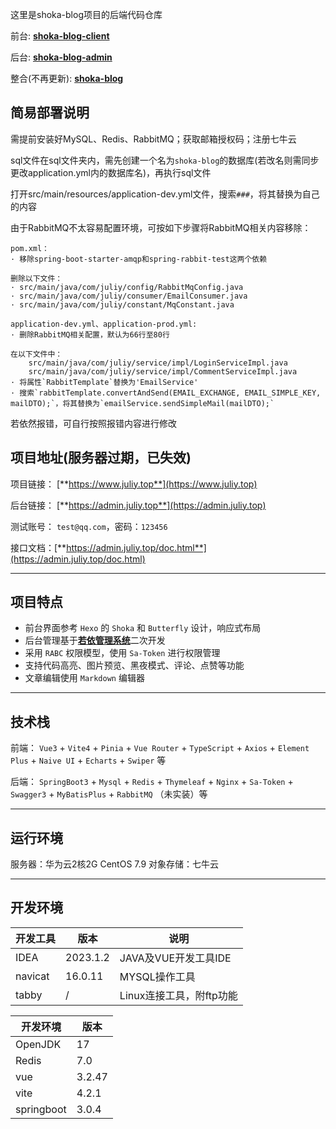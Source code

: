 这里是shoka-blog项目的后端代码仓库

前台: [**shoka-blog-client**](https://github.com/juliy819/shoka-blog-client)

后台: [**shoka-blog-admin**](https://github.com/juliy819/shoka-blog-admin)

整合(不再更新): [**shoka-blog**](https://github.com/juliy819/shoka-blog)

## 简易部署说明

需提前安装好MySQL、Redis、RabbitMQ；获取邮箱授权码；注册七牛云

sql文件在sql文件夹内，需先创建一个名为`shoka-blog`的数据库(若改名则需同步更改application.yml内的数据库名)，再执行sql文件

打开src/main/resources/application-dev.yml文件，搜索`###`，将其替换为自己的内容

由于RabbitMQ不太容易配置环境，可按如下步骤将RabbitMQ相关内容移除：

```
pom.xml：
· 移除spring-boot-starter-amqp和spring-rabbit-test这两个依赖

删除以下文件：
· src/main/java/com/juliy/config/RabbitMqConfig.java
· src/main/java/com/juliy/consumer/EmailConsumer.java
· src/main/java/com/juliy/constant/MqConstant.java

application-dev.yml、application-prod.yml:
· 删除RabbitMQ相关配置，默认为66行至80行

在以下文件中：
    src/main/java/com/juliy/service/impl/LoginServiceImpl.java
    src/main/java/com/juliy/service/impl/CommentServiceImpl.java
· 将属性`RabbitTemplate`替换为'EmailService'
· 搜索`rabbitTemplate.convertAndSend(EMAIL_EXCHANGE, EMAIL_SIMPLE_KEY, mailDTO);`，将其替换为`emailService.sendSimpleMail(mailDTO);`
```

若依然报错，可自行按照报错内容进行修改

## 项目地址(服务器过期，已失效)

项目链接： [**https://www.juliy.top**](https://www.juliy.top)

后台链接： [**https://admin.juliy.top**](https://admin.juliy.top)

测试账号： `test@qq.com`，密码：`123456`

接口文档：[**https://admin.juliy.top/doc.html**](https://admin.juliy.top/doc.html)

------------------------------------

## 项目特点

- 前台界面参考 `Hexo` 的 `Shoka` 和 `Butterfly` 设计，响应式布局
- 后台管理基于[**若依管理系统**](https://ruoyi.vip/)二次开发
- 采用 `RABC` 权限模型，使用 `Sa-Token` 进行权限管理
- 支持代码高亮、图片预览、黑夜模式、评论、点赞等功能
- 文章编辑使用 `Markdown` 编辑器

------------------------------------

## 技术栈

前端： `Vue3` + `Vite4` + `Pinia` + `Vue Router` + `TypeScript` + `Axios` + `Element Plus` + `Naive UI` + `Echarts` + `Swiper`
等

后端： `SpringBoot3` + `Mysql` + `Redis` + `Thymeleaf` + `Nginx` + `Sa-Token` + `Swagger3` + `MyBatisPlus` + `RabbitMQ`
（未实装）等

------------------------------------

## 运行环境

服务器：华为云2核2G CentOS 7.9
对象存储：七牛云

------------------------------------

## 开发环境

| 开发工具    | 版本       | 说明               |
|---------|----------|------------------|
| IDEA    | 2023.1.2 | JAVA及VUE开发工具IDE  |
| navicat | 16.0.11  | MYSQL操作工具        |
| tabby   | /        | Linux连接工具，附ftp功能 |

| 开发环境       | 版本     |
|------------|--------|
| OpenJDK    | 17     |
| Redis      | 7.0    |
| vue        | 3.2.47 |
| vite       | 4.2.1  |
| springboot | 3.0.4  |